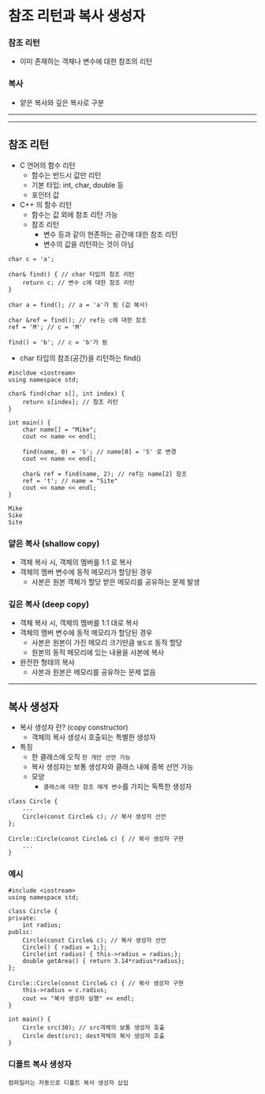 # 참조 리턴과 복사 생성자

### 참조 리턴

- 이미 존재하는 객체나 변수에 대한 참조의 리턴

### 복사

- 얕은 복사와 깊은 복사로 구분

---

---

## 참조 리턴

- C 언어의 함수 리턴
  - 함수는 반드시 값만 리턴
  - 기본 타입: int, char, double 등
  - 포인터 값
- C++ 의 함수 리턴
  - 함수는 값 외에 참조 리턴 가능
  - 참조 리턴
    - 변수 등과 같이 현존하는 공간에 대한 참조 리턴
    - 변수의 값을 리턴하는 것이 아님

```
char c = 'a';

char& find() { // char 타입의 참조 리턴
    return c; // 변수 c에 대한 참조 리턴
}

char a = find(); // a = 'a'가 됨 (값 복사)

char &ref = find(); // ref는 c에 대한 참조
ref = 'M'; // c = 'M'

find() = 'b'; // c = 'b'가 됨
```

- char 타입의 참조(공간)을 리턴하는 find()

```
#incldue <iostream>
using namespace std;

char& find(char s[], int index) {
    return s[index]; // 참조 리턴
}

int main() {
    char name[] = "Mike";
    cout << name << endl;

    find(name, 0) = 'S'; // name[0] = 'S' 로 변경
    cout << name << endl;

    char& ref = find(name, 2); // ref는 name[2] 참조
    ref = 't'; // name = "Site"
    cout << name << endl;
}
```

```
Mike
Sike
Site
```

### 얕은 복사 (shallow copy)

- 객체 복사 시, 객체의 멤버를 1:1 로 복사
- 객체의 멤버 변수에 동적 메모리가 할당된 경우
  - 사본은 원본 객체가 할당 받은 메모리를 공유하는 문제 발생

### 깊은 복사 (deep copy)

- 객체 복사 시, 객체의 멤버를 1:1 대로 복사
- 객체의 멤버 변수에 동적 메모리가 할당된 경우
  - 사본은 원본이 가진 메모리 크기만큼 `별도로` 동적 할당
  - 원본의 동적 메모리에 있는 내용을 사본에 복사
- 완전한 형태의 복사
  - 사본과 원본은 메모리를 공유하는 문제 없음

---

## 복사 생성자

- 복사 생성자 란? (copy constructor)
  - 객체의 복사 생성시 호출되는 특별한 생성자
- 특징
  - 한 클래스에 오직 `한 개만 선언 가능`
  - 복사 생성자는 보통 생성자와 클래스 내에 중복 선언 가능
  - 모양
    - `클래스에 대한 참조 매개 변수`를 가지는 독특한 생성자

```
class Circle {
    ...
    Circle(const Circle& c); // 복사 생성자 선언
};

Circle::Circle(const Circle& c) { // 복사 생성자 구현
    ...
}
```

### 예시

```
#include <iostream>
using namespace std;

class Circle {
private:
    int radius;
public:
    Circle(const Circle& c); // 복사 생성자 선언
    Circle() { radius = 1;};
    Circle(int radius) { this->radius = radius;};
    double getArea() { return 3.14*radius*radius};
};

Circle::Circle(const Circle& c) { // 복사 생성자 구현
    this->radius = c.radius;
    cout << "복사 생성자 실행" << endl;
}

int main() {
    Circle src(30); // src객체의 보통 생성자 호출
    Circle dest(src); dest객체의 복사 생성자 호출
}
```

### 디폴트 복사 생성자

```
컴파일러는 자동으로 디폴트 복사 생성자 삽입
```
